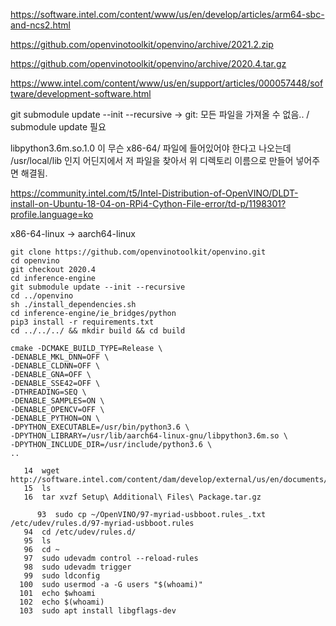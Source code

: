 https://software.intel.com/content/www/us/en/develop/articles/arm64-sbc-and-ncs2.html

https://github.com/openvinotoolkit/openvino/archive/2021.2.zip

https://github.com/openvinotoolkit/openvino/archive/2020.4.tar.gz

https://www.intel.com/content/www/us/en/support/articles/000057448/software/development-software.html

git submodule update --init --recursive -> git: 모든 파일을 가져올 수 없음.. / submodule update 필요 

libpython3.6m.so.1.0 이 무슨 x86-64/ 파일에 들어있어야 한다고 나오는데
/usr/local/lib 인지 어딘지에서 저 파일을 찾아서 위 디렉토리 이름으로 만들어 넣어주면 해결됨.

https://community.intel.com/t5/Intel-Distribution-of-OpenVINO/DLDT-install-on-Ubuntu-18-04-on-RPi4-Cython-File-error/td-p/1198301?profile.language=ko

x86-64-linux -> aarch64-linux 

```
git clone https://github.com/openvinotoolkit/openvino.git
cd openvino
git checkout 2020.4
cd inference-engine
git submodule update --init --recursive
cd ../openvino
sh ./install_dependencies.sh
cd inference-engine/ie_bridges/python
pip3 install -r requirements.txt
cd ../../../ && mkdir build && cd build

cmake -DCMAKE_BUILD_TYPE=Release \
-DENABLE_MKL_DNN=OFF \
-DENABLE_CLDNN=OFF \
-DENABLE_GNA=OFF \
-DENABLE_SSE42=OFF \
-DTHREADING=SEQ \
-DENABLE_SAMPLES=ON \
-DENABLE_OPENCV=OFF \
-DENABLE_PYTHON=ON \
-DPYTHON_EXECUTABLE=/usr/bin/python3.6 \
-DPYTHON_LIBRARY=/usr/lib/aarch64-linux-gnu/libpython3.6m.so \
-DPYTHON_INCLUDE_DIR=/usr/include/python3.6 \
..

```

```
   14  wget http://software.intel.com/content/dam/develop/external/us/en/documents/Setup%20Additional%20Files%20Package.tar.gz
   15  ls
   16  tar xvzf Setup\ Additional\ Files\ Package.tar.gz
   
      93  sudo cp ~/OpenVINO/97-myriad-usbboot.rules_.txt /etc/udev/rules.d/97-myriad-usbboot.rules
   94  cd /etc/udev/rules.d/
   95  ls
   96  cd ~
   97  sudo udevadm control --reload-rules
   98  sudo udevadm trigger 
   99  sudo ldconfig
  100  sudo usermod -a -G users "$(whoami)"
  101  echo $whoami
  102  echo $(whoami)
  103  sudo apt install libgflags-dev



```
